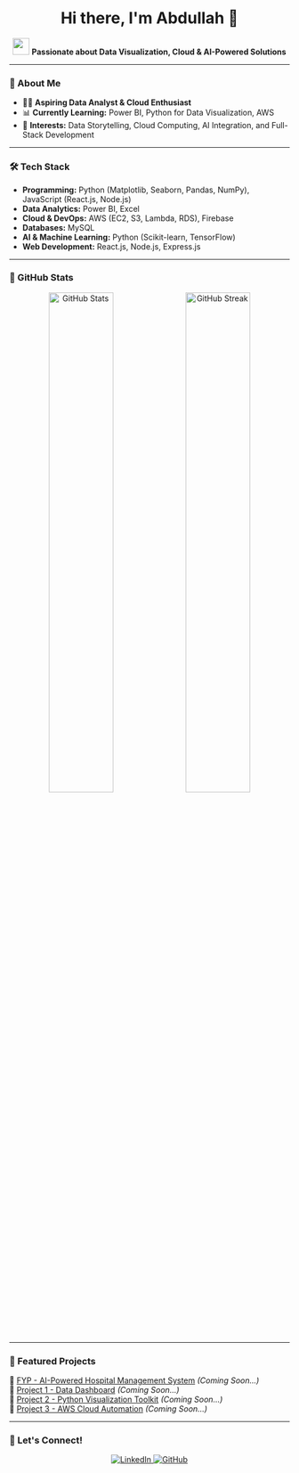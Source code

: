 <h1 align="center">Hi there, I'm Abdullah 👋</h1>

<p align="center">
  <img src="https://media.giphy.com/media/hvRJCLFzcasrR4ia7z/giphy.gif" width="30">
  <strong> Passionate about Data Visualization, Cloud & AI-Powered Solutions </strong>
</p>

---

### 🚀 About Me
- 🧑‍💻 **Aspiring Data Analyst & Cloud Enthusiast**
- 📊 **Currently Learning:** Power BI, Python for Data Visualization, AWS  
- 🎯 **Interests:** Data Storytelling, Cloud Computing, AI Integration, and Full-Stack Development  

---

### 🛠️ Tech Stack
- **Programming:** Python (Matplotlib, Seaborn, Pandas, NumPy), JavaScript (React.js, Node.js)  
- **Data Analytics:** Power BI, Excel  
- **Cloud & DevOps:** AWS (EC2, S3, Lambda, RDS), Firebase  
- **Databases:** MySQL  
- **AI & Machine Learning:** Python (Scikit-learn, TensorFlow)  
- **Web Development:** React.js, Node.js, Express.js  

---

### 🌟 GitHub Stats
<p align="center">
  <img src="https://github-readme-stats.vercel.app/api?username=abdullah2088&show_icons=true&theme=radical" width="48%" alt="GitHub Stats">
  <img src="https://github-readme-streak-stats.herokuapp.com/?user=abdullah2088&theme=radical" width="48%" alt="GitHub Streak">
</p>

---

### 📌 Featured Projects  
🔹 [FYP - AI-Powered Hospital Management System](#) *(Coming Soon...)*  
🔹 [Project 1 - Data Dashboard](#) *(Coming Soon...)*  
🔹 [Project 2 - Python Visualization Toolkit](#) *(Coming Soon...)*  
🔹 [Project 3 - AWS Cloud Automation](#) *(Coming Soon...)*  

---

### 📢 Let's Connect!  
<p align="center">
  <a href="https://www.linkedin.com/in/abdullahahmad11/" target="_blank">
    <img src="https://img.shields.io/badge/LinkedIn-blue?style=for-the-badge&logo=linkedin" alt="LinkedIn">
  </a>
  <a href="https://github.com/abdullah2088" target="_blank">
    <img src="https://img.shields.io/badge/GitHub-black?style=for-the-badge&logo=github" alt="GitHub">
  </a>
</p>
